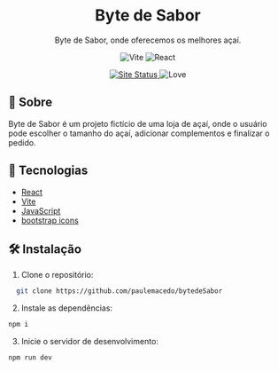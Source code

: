 <h1 align="center">Byte de Sabor</h1>
<p align="center">Byte de Sabor, onde oferecemos os melhores açaí.</p>
<p align="center">
    <img src="https://img.shields.io/badge/vite-%23646CFF.svg?style=for-the-badge&logo=vite&logoColor=white" alt="Vite" />
    <img src="https://img.shields.io/badge/react-%2320232a.svg?style=for-the-badge&logo=react&logoColor=%2361DAFB" alt="React" />

[//]: # (    <img src="https://img.shields.io/badge/redux-%23593d88.svg?style=for-the-badge&logo=redux&logoColor=white" alt="Redux" /> )
[//]: # (    <img src="https://img.shields.io/badge/React_Router-CA4245?style=for-the-badge&logo=react-router&logoColor=white" alt="React Router" />)

</p>

<p align="center">
    <a href="https://bytedesabor.vercel.app">
        <img src="https://img.shields.io/website-up-down-green-red/http/paulemacedo.vercel.app.svg?style=flat-square" alt="Site Status" />
    </a>
    <img src="https://img.shields.io/badge/Made%20with%20-❤️-20232A?style=flat-square" alt="Love" />
</p>

## 📖 Sobre
Byte de Sabor é um projeto fictício de uma loja de açaí, onde o usuário pode escolher o tamanho do açaí, adicionar complementos e finalizar o pedido.



## 🚀 Tecnologias
- [React](https://reactjs.org/)
- [Vite](https://vitejs.dev/)
- [JavaScript](https://developer.mozilla.org/pt-BR/docs/Web/JavaScript)
- [bootstrap icons](https://icons.getbootstrap.com/)

## 🛠️ Instalação
1. Clone o repositório:
```bash
  git clone https://github.com/paulemacedo/bytedeSabor
```

2. Instale as dependências:
```bash
npm i
```

3. Inicie o servidor de desenvolvimento:
```bash
npm run dev
```

